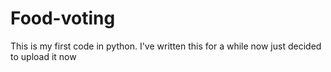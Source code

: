 # Food-voting
This is my first code in python. I've written this for a while now just decided to upload it now
